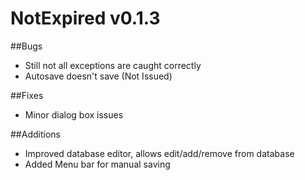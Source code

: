 # NotExpired v0.1.3

##Bugs
* Still not all exceptions are caught correctly
* Autosave doesn't save (Not Issued)

##Fixes
* Minor dialog box issues

##Additions
* Improved database editor, allows edit/add/remove from database
* Added Menu bar for manual saving


